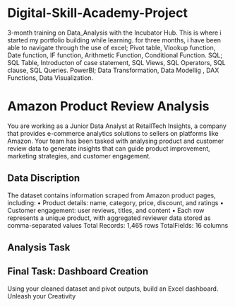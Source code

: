 # Digital-Skill-Academy-Project
3-month training on  Data_Analysis with the Incubator Hub. This is where i started my portfolio building while learning. for three months, i have been able to navigate through the use of excel; Pivot table, Vlookup function, Date function, IF function, Arithmetic Function, Conditional Function. SQL; SQL Table, Introducton of case statement, SQL Views, SQL Operators, SQL clause, SQL Queries. PowerBI; Data Transformation, Data Modellig , DAX Functions, Data Visualization. 

# Amazon Product Review Analysis
You are working as a Junior Data Analyst at RetailTech Insights, a company that provides e-commerce analytics solutions to sellers on platforms like Amazon. Your team has been
tasked with analysing product and customer review data to generate insights that can guide product improvement, marketing strategies, and customer engagement.

## Data Discription 
The dataset contains information scraped from Amazon product pages, including:
• Product details: name, category, price, discount, and ratings
• Customer engagement: user reviews, titles, and content
• Each row represents a unique product, with aggregated reviewer data stored as comma-separated values
Total Records: 1,465 rows TotalFields: 16 columns

## Analysis Task 


## Final Task: Dashboard Creation
Using your cleaned dataset and pivot outputs, build an Excel dashboard. Unleash your Creativity

